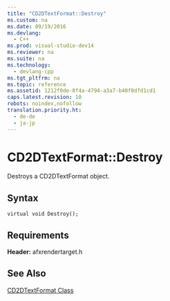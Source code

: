 ```yaml
---
title: "CD2DTextFormat::Destroy"
ms.custom: na
ms.date: 09/19/2016
ms.devlang: 
  - C++
ms.prod: visual-studio-dev14
ms.reviewer: na
ms.suite: na
ms.technology: 
  - devlang-cpp
ms.tgt_pltfrm: na
ms.topic: reference
ms.assetid: 1212f0de-8f4a-4794-a3a7-b40f0dfd1cd1
caps.latest.revision: 10
robots: noindex,nofollow
translation.priority.ht: 
  - de-de
  - ja-jp
---
```

# CD2DTextFormat::Destroy
Destroys a CD2DTextFormat object.  
  
## Syntax  
  
```  
virtual void Destroy();  
```  
  
## Requirements  
 **Header:** afxrendertarget.h  
  
## See Also  
 [CD2DTextFormat Class](../vs140/CD2DTextFormat-Class.md)